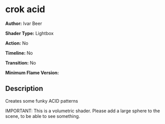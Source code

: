 # crok acid

**Author:** Ivar Beer

**Shader Type:** Lightbox

**Action:** No

**Timeline:** No

**Transition:** No

**Minimum Flame Version:** 


## Description
Creates some funky ACID patterns

IMPORTANT: This is a volumetric shader. Please add a large sphere to the scene, to be able to see something.

